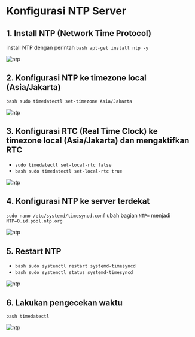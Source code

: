 # Konfigurasi NTP Server

## 1. Install NTP (Network Time Protocol)
install NTP dengan perintah
```bash apt-get install ntp -y```

![ntp](./img/1.png)
## 2. Konfigurasi NTP ke timezone local (Asia/Jakarta)
```bash sudo timedatectl set-timezone Asia/Jakarta```

![ntp](./img/2.png)
## 3. Konfigurasi RTC (Real Time Clock) ke timezone local (Asia/Jakarta) dan mengaktifkan RTC
- ```sudo timedatectl set-local-rtc false```
- ```bash sudo timedatectl set-local-rtc true```

![ntp](./img/3.png)
## 4. Konfigurasi NTP ke server terdekat
```sudo nano /etc/systemd/timesyncd.conf```
ubah bagian ```NTP=``` menjadi ```NTP=0.id.pool.ntp.org```

![ntp](./img/4.png)
## 5. Restart NTP
- ```bash sudo systemctl restart systemd-timesyncd```
- ```bash sudo systemctl status systemd-timesyncd```
  
![ntp](./img/5.png)
## 6. Lakukan pengecekan waktu
```bash timedatectl```

![ntp](./img/6.png)

 
